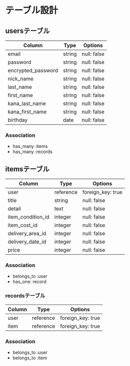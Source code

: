 # テーブル設計


## usersテーブル
| Column             | Type    | Options     |
|--------------------|---------|-------------|
| email              | string  | null: false |
| password           | string  | null: false |
| encrypted_password | string  | null: false |
| nick_name          | string  | null: false |
| last_name          | string  | null: false |
| first_name         | string  | null: false |
| kana_last_name     | string  | null: false |
| kana_first_name    | string  | null: false |
| birthday           | date    | null: false |

### Association
- has_many :items
- has_many :records


## itemsテーブル
| Column                  | Type      | Options           |
|-------------------------|-----------|-------------------|
| user                    | reference | foreign_key: true |
| title                   | string    | null: false       |
| detail                  | text      | null: false       |
| item_condition_id       | integer   | null: false       |
| item_cost_id            | integer   | null: false       |
| delivery_area_id        | integer   | null: false       |
| delivery_date_id        | integer   | null: false       |
| price                   | integer   | null: false       |

### Association
- belongs_to :user
- has_one: record


### recordsテーブル
| Column    | Type      | Options           |
|-----------|-----------|-------------------|
| user      | reference | foreign_key: true |
| item      | reference | foreign_key: true |

### Association
- belongs_to :user
- belongs_to :item